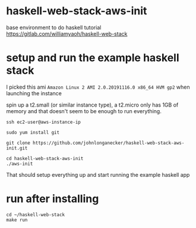 # haskell-web-stack-aws-init
base environment to do haskell tutorial https://gitlab.com/williamyaoh/haskell-web-stack

# setup and run the example haskell stack
I picked this ami `Amazon Linux 2 AMI 2.0.20191116.0 x86_64 HVM gp2` when launching the instance

spin up a t2.small (or similar instance type), a t2.micro only has 1GB of memory and that doesn't seem to be enough to run everything.

```
ssh ec2-user@aws-instance-ip

sudo yum install git

git clone https://github.com/johnlonganecker/haskell-web-stack-aws-init.git

cd haskell-web-stack-aws-init
./aws-init
```

That should setup everything up and start running the example haskell app

# run after installing
```
cd ~/haskell-web-stack
make run
```
